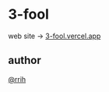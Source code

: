 # 3-fool

web site -> [3-fool.vercel.app](https://3-fool.vercel.app)

## author
[@rrih](https://github.com/rrih)
